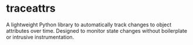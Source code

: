 # traceattrs
A lightweight Python library to automatically track changes to object attributes over time. Designed to monitor state changes without boilerplate or intrusive instrumentation.
